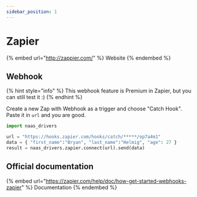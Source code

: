 ```yaml
---
sidebar_position: 1
---
```


# Zapier

{% embed url="http://zappier.com/" %}
Website
{% endembed %}

## Webhook

{% hint style="info" %}
This webhook feature is Premium in Zapier, but you can still test it :)
{% endhint %}

Create a new Zap with Webhook as a trigger and choose "Catch Hook". Paste it in `url` and you are good.

```python
import naas_drivers

url = "https://hooks.zapier.com/hooks/catch/*****/op7a4m1"
data = { "first_name":"Bryan", "last_name":"Helmig", "age": 27 }
result = naas_drivers.zapier.connect(url).send(data)
```

## Official documentation

{% embed url="https://zapier.com/help/doc/how-get-started-webhooks-zapier" %}
Documentation
{% endembed %}
